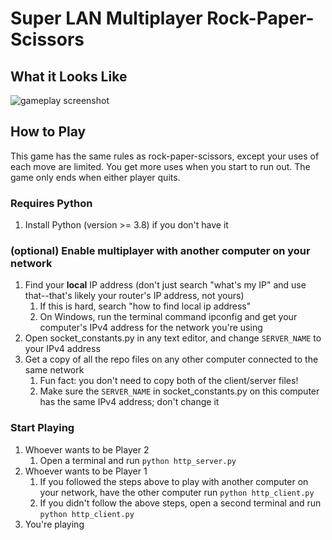 # Super LAN Multiplayer Rock-Paper-Scissors
## What it Looks Like
![gameplay screenshot](https://live.staticflickr.com/65535/51915600107_19c9c9df19_o.jpg)

## How to Play
This game has the same rules as rock-paper-scissors, except your uses of each move are limited. You get more uses when you start to run out. The game only ends when either player quits.

### Requires Python
1. Install Python (version >= 3.8) if you don't have it

### (optional) Enable multiplayer with another computer on your network
1. Find your **local** IP address (don't just search "what's my IP" and use that--that's likely your router's IP address, not yours)
   1. If this is hard, search "how to find local ip address"
   2. On Windows, run the terminal command ipconfig and get your computer's IPv4 address for the network you're using
2. Open socket_constants.py in any text editor, and change `SERVER_NAME` to your IPv4 address
3. Get a copy of all the repo files on any other computer connected to the same network
   1. Fun fact: you don't need to copy both of the client/server files!
   2. Make sure the `SERVER_NAME` in socket_constants.py on this computer has the same IPv4 address; don't change it

### Start Playing
1. Whoever wants to be Player 2
   1. Open a terminal and run `python http_server.py`
2. Whoever wants to be Player 1
   1. If you followed the steps above to play with another computer on your network, have the other computer run `python http_client.py`
   2. If you didn't follow the above steps, open a second terminal and run `python http_client.py`
3. You're playing
